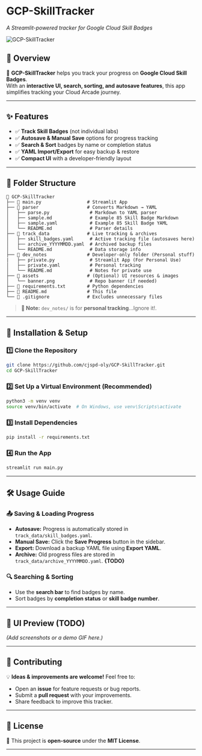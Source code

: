 # **GCP-SkillTracker**

_A Streamlit-powered tracker for Google Cloud Skill Badges_

![GCP-SkillTracker](https://img.shields.io/badge/Google%20Cloud-Skill%20Tracker-blue?style=for-the-badge&logo=google-cloud)

## 📌 Overview

🚀 **GCP-SkillTracker** helps you track your progress on **Google Cloud Skill Badges**.  
With an **interactive UI, search, sorting, and autosave features**, this app simplifies tracking your Cloud Arcade journey.

---

## ✨ Features

- ✅ **Track Skill Badges** (not individual labs)
- ✅ **Autosave & Manual Save** options for progress tracking
- ✅ **Search & Sort** badges by name or completion status
- ✅ **YAML Import/Export** for easy backup & restore
- ✅ **Compact UI** with a developer-friendly layout

---

## 📂 Folder Structure

```
📁 GCP-SkillTracker
├── 📄 main.py                 # Streamlit App
├── 📂 parser                  # Converts Markdown → YAML
│   ├── parse.py               # Markdown to YAML parser
│   ├── sample.md              # Example 85 Skill Badge Markdown
│   ├── sample.yaml            # Example 85 Skill Badge YAML
│   └── README.md              # Parser details
├── 📂 track_data              # Live tracking & archives
│   ├── skill_badges.yaml      # Active tracking file (autosaves here)
│   ├── archive_YYYYMMDD.yaml  # Archived backup files
│   └── README.md              # Data storage info
├── 📂 dev_notes               # Developer-only folder (Personal stuff)
|   ├── private.py             # Streamlit App (For Personal Use)
│   ├── private.yaml           # Personal tracking
│   └── README.md              # Notes for private use
├── 📂 assets                  # (Optional) UI resources & images
│   └── banner.png             # Repo banner (if needed)
├── 📄 requirements.txt        # Python dependencies
├── 📄 README.md               # This file
└── 📄 .gitignore              # Excludes unnecessary files
```

> **🔴 Note:** `dev_notes/` is for **personal tracking**...Ignore it!.

---

## 🚀 Installation & Setup

### 1️⃣ Clone the Repository

```sh
git clone https://github.com/cjspd-oly/GCP-SkillTracker.git
cd GCP-SkillTracker
```

### 2️⃣ Set Up a Virtual Environment (Recommended)

```sh
python3 -m venv venv
source venv/bin/activate  # On Windows, use venv\Scripts\activate
```

### 3️⃣ Install Dependencies

```sh
pip install -r requirements.txt
```

### 4️⃣ Run the App

```sh
streamlit run main.py
```

---

## 🛠 Usage Guide

### 📤 Saving & Loading Progress

- **Autosave:** Progress is automatically stored in `track_data/skill_badges.yaml`.
- **Manual Save:** Click the **Save Progress** button in the sidebar.
- **Export:** Download a backup YAML file using **Export YAML**.
- **Archive:** Old progress files are stored in `track_data/archive_YYYYMMDD.yaml`. **{TODO}**

### 🔍 Searching & Sorting

- Use the **search bar** to find badges by name.
- Sort badges by **completion status** or **skill badge number**.

---

## 🎨 UI Preview (TODO)

_(Add screenshots or a demo GIF here.)_

---

## 🤝 Contributing

💡 **Ideas & improvements are welcome!** Feel free to:

- Open an **issue** for feature requests or bug reports.
- Submit a **pull request** with your improvements.
- Share feedback to improve this tracker.

---

## 📜 License

📝 This project is **open-source** under the **MIT License**.

---